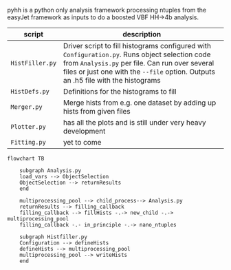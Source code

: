 pyhh is a python only analysis framework processing ntuples from the easyJet framework as inputs to do a boosted VBF HH->4b analysis. 

| script          | description                                                                                                                                                                                                                           |
| --------------- | ------------------------------------------------------------------------------------------------------------------------------------------------------------------------------------------------------------------------------------- |
| `HistFiller.py` | Driver script to fill histograms configured with `Configuration.py`. Runs object selection code from `Analysis.py` per file. Can run over several files or just one with the `--file` option. Outputs an .h5 file with the histograms |
| `HistDefs.py`   | Definitions for the histograms to fill                                                                                                                                                                                                |
| `Merger.py`     | Merge hists from e.g. one dataset by adding up hists from given files                                                                                                                                                                 |
| `Plotter.py`    | has all the plots and is still under very heavy development                                                                                                                                                                           |
| `Fitting.py`    | yet to come                                                                                                                                                                                                                           |



```mermaid
flowchart TB

    subgraph Analysis.py
    load_vars --> ObjectSelection
    ObjectSelection --> returnResults
    end

    multiprocessing_pool --> child_process--> Analysis.py
    returnResults --> filling_callback
    filling_callback --> fillHists -.-> new_child -.-> multiprocessing_pool
    filling_callback -.- in_principle -.-> nano_ntuples

    subgraph Histfiller.py
    Configuration --> defineHists
    defineHists --> multiprocessing_pool
    multiprocessing_pool --> writeHists
    end
```

